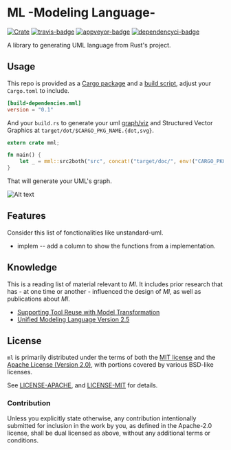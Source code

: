 # ML -Modeling Language-

[![Crate][crate-badge]][crate] [![travis-badge][]][travis] [![appveyor-badge]][appveyor] [![dependencyci-badge]][dependencyci]

A library to generating UML language from Rust's project.

## Usage
This repo is provided as a [Cargo package](http://doc.crates.io/manifest.html) and a [build script](http://doc.crates.io/build-script.html), adjust your `Cargo.toml` to include.
```toml
[build-dependencies.mml]
version = "0.1"
```

And your `build.rs` to generate your uml [graph/viz](http://www.graphviz.org/doc/info/lang.html) and Structured Vector Graphics at `target/dot/$CARGO_PKG_NAME.{dot,svg}`.
```rust
extern crate mml;

fn main() {
    let _ = mml::src2both("src", concat!("target/doc/", env!("CARGO_PKG_NAME")));
}
```

That will generate your UML's graph.

![Alt text](https://adjivas.github.io/ml/mml/ml.svg)

## Features
Consider this list of fonctionalities like unstandard-uml.
* implem -- add a column to show the functions from a implementation. 

## Knowledge
This is a reading list of material relevant to *Ml*. It includes prior research that has - at one time or another - influenced the design of *Ml*, as well as publications about *Ml*.
* [Supporting Tool Reuse with Model Transformation](http://www.yusun.io/papers/sede-2009.pdf)
* [Unified Modeling Language Version 2.5](http://www.omg.org/spec/UML/2.5)

## License

`ml` is primarily distributed under the terms of both the [MIT license](https://opensource.org/licenses/MIT) and the [Apache License (Version 2.0)](https://www.apache.org/licenses/LICENSE-2.0), with portions covered by various BSD-like licenses.

See [LICENSE-APACHE](LICENSE-APACHE), and [LICENSE-MIT](LICENSE-MIT) for details.

### Contribution

Unless you explicitly state otherwise, any contribution intentionally submitted
for inclusion in the work by you, as defined in the Apache-2.0 license, shall be dual licensed as above, without any
additional terms or conditions.

[crate-badge]: https://img.shields.io/badge/crates.io-v0.1-orange.svg?style=flat-square
[crate]: https://crates.io/crates/mml
[travis-badge]: https://travis-ci.org/adjivas/ml.svg?branch=master&style=flat-square
[travis]: https://travis-ci.org/adjivas/ml
[appveyor-badge]: https://ci.appveyor.com/api/projects/status/7nvg286cq11f5l7l?svg=true
[appveyor]: https://ci.appveyor.com/project/adjivas/ml/branch/master
[dependencyci-badge]: https://dependencyci.com/github/adjivas/ml/badge
[dependencyci]: https://dependencyci.com/github/adjivas/ml
